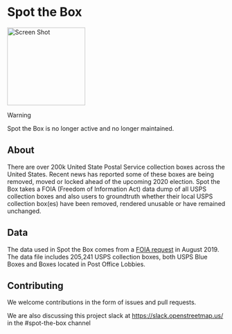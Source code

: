 


# Spot the Box
<img width="180" alt="Screen Shot" src="https://user-images.githubusercontent.com/8487728/91896147-9c7c7980-ec55-11ea-95ce-6eceed06eecd.png">

> [!WARNING]  
> Spot the Box is no longer active and no longer maintained.

## About

There are over 200k United State Postal Service collection boxes across the United States. Recent news has reported some of these boxes are being removed, moved or locked ahead of the upcoming 2020 election. Spot the Box takes a FOIA (Freedom of Information Act) data dump of all USPS collection boxes and also users to groundtruth whether their local USPS collection box(es) have been removed, rendered unusable or have remained unchanged.

## Data

The data used in Spot the Box comes from a [FOIA request](https://github.com/nstory/collection_boxes) in August 2019. The data file includes 205,241 USPS collection boxes, both USPS Blue Boxes and Boxes located in Post Office Lobbies.

## Contributing

We welcome contributions in the form of issues and pull requests. 

We are also discussing this project slack at https://slack.openstreetmap.us/ in the #spot-the-box channel
